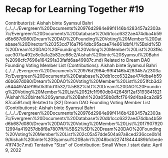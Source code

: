 # Recap for Learning Together #19

Contributor(s): Aishah binte Syamsul Bahri (../../../Evergreen%20Documents%20976d2984e99f4146b4283457a2303a7c/Evergreen%20Documents%20Database%20db1ccc6322ae474dba4b59d6b687d080/Dream%20DAO%20Founding%20Voting%20Member%20Database%20Director%20353cd716a7f64dbc95acae74e661dbf4/%5Bold%5D%20Dream%20DAO%20Founding%20Voting%20Member%20List%203f9caac307fa492e8c0a1a2b82ee86c2/Aishah%20binte%20Syamsul%20Bahri%2098cfc7696e164291a33fafd6aa49987c.md)
Related to Dream DAO Founding Voting Member List (Contributions): Aishah binte Syamsul Bahri (../../../Evergreen%20Documents%20976d2984e99f4146b4283457a2303a7c/Evergreen%20Documents%20Database%20db1ccc6322ae474dba4b59d6b687d080/Dream%20DAO%20Voting%20Member%20List%2051fcb3d3a9444974b919b053fdd1f532/%5BS2%5D%20Dream%20DAO%20Founding%20Voting%20Member%20List%2052fc1f960db042648f12af3193841821/Aishah%20binte%20Syamsul%20Bahri%20a058b8dfcf7649d4ba8ca2d9587ca59f.md)
Related to [S2] Dream DAO Founding Voting Member List (Contributions): Aishah binte Syamsul Bahri (../../../Evergreen%20Documents%20976d2984e99f4146b4283457a2303a7c/Evergreen%20Documents%20Database%20db1ccc6322ae474dba4b59d6b687d080/Dream%20DAO%20Voting%20Member%20List%201790792012994a419257db8f8a7807ff/%5BS2%5D%20Dream%20DAO%20Founding%20Voting%20Member%20List%202c05a57dde504a87a8ced236cce0b149/Aishah%20binte%20Syamsul%20Bahri%2048bcb2274f8444489bfcbede41f743c7.md)
Tentative "Size" of Contribution: Small
When / start date: April 9, 2022